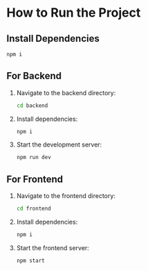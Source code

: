 # How to Run the Project

## Install Dependencies
```bash
npm i
```

## For Backend
1. Navigate to the backend directory:
   ```bash
   cd backend
   ```
2. Install dependencies:
   ```bash
   npm i
   ```
3. Start the development server:
   ```bash
   npm run dev
   ```

## For Frontend
1. Navigate to the frontend directory:
   ```bash
   cd frontend
   ```
2. Install dependencies:
   ```bash
   npm i
   ```
3. Start the frontend server:
   ```bash
   npm start
   ```

